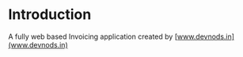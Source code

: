 
# Introduction

A fully web based Invoicing application created by [www.devnods.in](www.devnods.in)